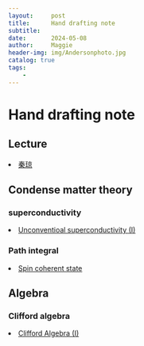 ```yaml
---
layout:     post
title:      Hand drafting note 
subtitle:   
date:       2024-05-08
author:     Maggie
header-img: img/Andersonphoto.jpg
catalog: true
tags:
    - 
---
```





# Hand drafting note 

## Lecture 
<li>
<a href="https://maggiexheuw.github.io/pdf/qinqiong.pdf.pdf">
秦琼
</a></li>



##  Condense matter theory 

###  superconductivity

<li>
<a href="https://maggiexheuw.github.io/pdf/unconventional.pdf">
Unconventioal superconductivity (I)
</a></li>


### Path integral

<li>
<a href="https://maggiexheuw.github.io/pdf/coherent state.pdf">
Spin coherent state
</a></li>


## Algebra 

### Clifford algebra


<li>
<a href="https://maggiexheuw.github.io/pdf/clifford.pdf.pdf">
Clifford Algebra (I)
</a></li>




